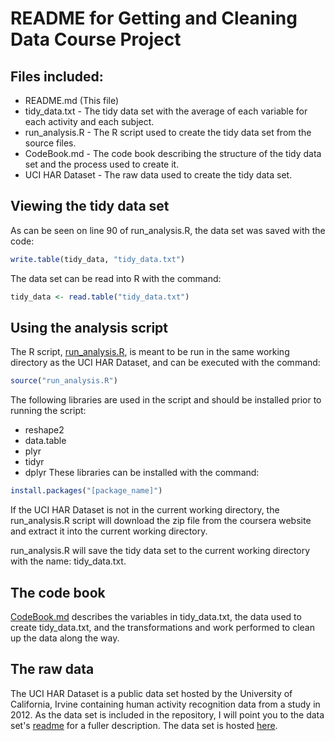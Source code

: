 # README for Getting and Cleaning Data Course Project
## Files included:
* README.md (This file)
* tidy_data.txt - The tidy data set with the average of each variable for each activity and each subject.
* run_analysis.R - The R script used to create the tidy data set from the source files.
* CodeBook.md - The code book describing the structure of the tidy data set and the process used to create it.
* UCI HAR Dataset - The raw data used to create the tidy data set.

## Viewing the tidy data set
As can be seen on line 90 of run_analysis.R, the data set was saved with the code:
```R
write.table(tidy_data, "tidy_data.txt")
```
The data set can be read into R with the command:
```R
tidy_data <- read.table("tidy_data.txt")
```

## Using the analysis script
The R script, [run_analysis.R](https://github.com/danielhertenstein/getting_and_cleaning_data/blob/master/run_analysis.R), is meant to be run in the same working directory as the UCI HAR Dataset, and can be executed with the command:
```R
source("run_analysis.R")
```
The following libraries are used in the script and should be installed prior to running the script:
* reshape2
* data.table
* plyr
* tidyr
* dplyr
These libraries can be installed with the command:
```R
install.packages("[package_name]")
```
If the UCI HAR Dataset is not in the current working directory, the run_analysis.R script will download the zip file from the coursera website and extract it into the current working directory.

run_analysis.R will save the tidy data set to the current working directory with the name: tidy_data.txt.

## The code book
[CodeBook.md](https://github.com/danielhertenstein/getting_and_cleaning_data/blob/master/CodeBook.md) describes the variables in tidy_data.txt, the data used to create tidy_data.txt, and the transformations and work performed to clean up the data along the way.

## The raw data
The UCI HAR Dataset is a public data set hosted by the University of California, Irvine containing human activity recognition data from a study in 2012. As the data set is included in the repository, I will point you to the data set's [readme](https://github.com/danielhertenstein/getting_and_cleaning_data/blob/master/UCI%20HAR%20Dataset/README.txt) for a fuller description. The data set is hosted [here](https://archive.ics.uci.edu/ml/datasets/Human+Activity+Recognition+Using+Smartphones).
